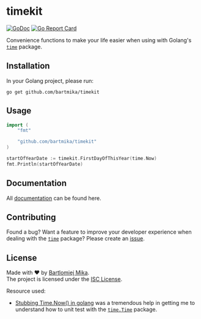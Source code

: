 # timekit
[![GoDoc](https://godoc.org/github.com/gomarkdown/markdown?status.svg)](https://pkg.go.dev/github.com/bartmika/timekit)
[![Go Report Card](https://goreportcard.com/badge/github.com/bartmika/timekit)](https://goreportcard.com/report/github.com/bartmika/timekit)

Convenience functions to make your life easier when using with Golang's [`time`](https://pkg.go.dev/time) package.

## Installation

In your Golang project, please run:

```
go get github.com/bartmika/timekit
```

## Usage

```go
import (
    "fmt"

    "github.com/bartmika/timekit"
)

startOfYearDate := timekit.FirstDayOfThisYear(time.Now)
fmt.Println(startOfYearDate)
```

## Documentation

All [documentation](https://pkg.go.dev/github.com/bartmika/timekit) can be found here.

## Contributing

Found a bug? Want a feature to improve your developer experience when dealing with the [`time`](https://pkg.go.dev/time) package? Please create an [issue](https://github.com/bartmika/timekit/issues).

## License
Made with ❤️ by [Bartlomiej Mika](https://bartlomiejmika.com).   
The project is licensed under the [ISC License](LICENSE).

Resource used:

* [Stubbing Time.Now() in golang](https://labs.yulrizka.com/en/stubbing-time-dot-now-in-golang/) was a tremendous help in getting me to understand how to unit test with the [`time.Time`](https://pkg.go.dev/time) package.
